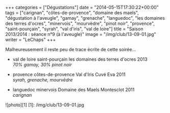+++
categories = ["Dégustations"]
date = "2014-05-15T17:30:22+00:00"
tags = ["carignan", "côtes-de-provence", "domaine des maels", "dégustation à l'aveugle", "gamay", "grenache", "languedoc", "les domaines des terres d'ocres", "minervois", "mourvèdre", "pinot noir", "provence", "saint-pourçain", "syrah", "val d'iris", "val de loire"] 
title = "Saison 2013/2014 : séance n°9 (à l'aveugle)"
image = "/img/club/13-09-01.jpg"
writer = "LeChaps"
+++

Malheureusement il reste peu de trace écrite de cette soirée...

* val de loire saint-pourçain les domaines des terres d'ocres 2013  
_70% gamay, 30% pinot noir_

* provence côtes-de-provence Val d'Iris Cuvé Eva 2011  
_syrah, grenache, mourvèdre_

* languedoc minervois Domaine des Maels Montesclot 2011  
_carignan_

![photo][1]
[1]: /img/club/13-09-01.jpg

